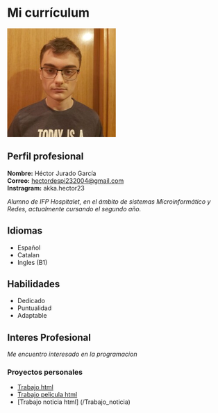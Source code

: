 # Mi currículum
![Imagen](hector.jpg)
## Perfil profesional
**Nombre:** Héctor Jurado García         
**Correo:** hectordespi232004@gmail.com            
**Instragram:** akka.hector23

_Alumno de IFP Hospitalet, en el ámbito de sistemas Microinformático y Redes, actualmente cursando el segundo año._

## Idiomas
- Español
- Catalan
- Ingles (B1)

## Habilidades
- Dedicado
- Puntualidad
- Adaptable
## Interes Profesional
_Me encuentro interesado en la programacion_

### Proyectos personales

- [Trabajo html](/Trabajo.html)
- [Trabajo pelicula html](/Trabajo_pelicula.html)
- [Trabajo noticia html] (/Trabajo_noticia)
